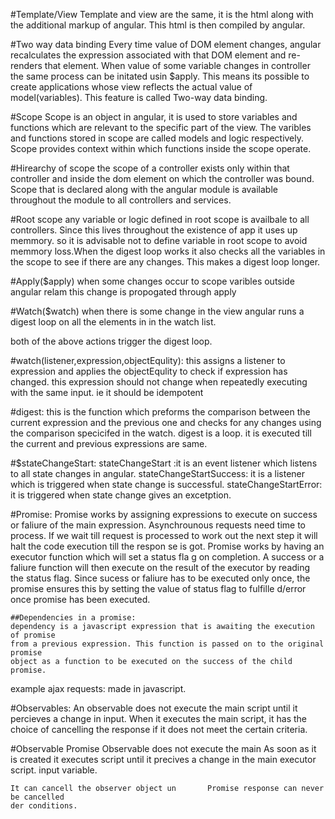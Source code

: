 #Template/View
Template and view are the same, it is the html along with the
additional markup of angular. This html is then compiled by
angular.

#Two way data binding
Every time value of DOM element changes, angular recalculates the
expression associated with that DOM element and re-renders that
element. When value of some variable changes in controller the same
process can be initated usin $apply. This means its possible to create
applications whose view reflects the actual value of model(variables).
This feature is called Two-way data binding.

#Scope
Scope is an object in angular, it is used to store variables and functions
which are relevant to the specific part of the view. The varibles and
functions stored in scope are called models and logic respectively. Scope provides
context within which functions inside the scope operate.

#Hirearchy of scope
the scope of a controller exists only within that controller and inside the
dom element on which the controller was bound. Scope that is declared along
with the angular module is available throughout the module to all controllers
and services.


#Root scope
any variable or logic defined in root scope is availbale to all controllers.
Since this lives throughout the existence of app it uses up memmory. so it
is advisable not to define variable in root scope to avoid memmory loss.When
the digest loop works it also checks all the variables in the scope to see
if there are any changes. This makes a digest loop longer.


#Apply($apply)
when some changes occur to scope varibles outside angular relam this change
is propogated through apply

#Watch($watch)
when there is some change in the view angular runs a digest loop on all the
elements in in the watch list.

both of the above actions trigger the digest loop.

#watch(listener,expression,objectEqulity):
    this assigns a listener to expression and applies the objectEqulity to
    check if expression has changed. this expression should not change when
    repeatedly executing with the same input. ie it should be idempotent

#digest:
    this is the function which preforms the comparison between the current
    expression and the previous one and checks for any changes using the
    comparison specicifed in the watch. digest is a loop. it is executed till
    the current and previous expressions are same.

#$stateChangeStart:
  stateChangeStart  :it is an event listener which listens to all state changes in
  angular.
  stateChangeStartSuccess: it is a listener which is triggered when state
  change is successful.
  stateChangeStartError: it is triggered when state change gives an excetption.

#Promise:
    Promise works by assigning expressions to execute on success or faliure of the main
    expression. Asynchrounous requests need time to process. If we wait till request is
    processed to work out the next step it will halt the code execution till the respon
    se is got. Promise works by having an executor function which will set a status fla
    g on completion. A success or a faliure function will then execute on the result of
    the executor by reading the status flag. Since sucess or faliure has to be executed
    only once, the promise ensures this by setting the value of status flag to fulfille
    d/error once promise has been executed.

    ##Dependencies in a promise:
	dependency is a javascript expression that is awaiting the execution of promise
	from a previous expression. This function is passed on to the original promise
	object as a function to be executed on the success of the child promise.

example ajax requests: made in javascript.

#Observables:
    An observable does not execute the main script until it percieves a change in input.
    When it executes the main script, it has the choice of cancelling the response if it
    does not meet the certain criteria.

#Observable                                      Promise
    Observable does not execute the main     	As soon as it is created it executes
    script until it precives a change in        the main executor script.
    input variable.

    It can cancell the observer object un       Promise response can never be cancelled
    der conditions.
